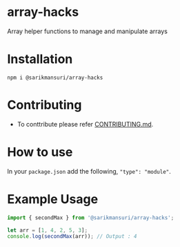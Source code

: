 # array-hacks

Array helper functions to manage and manipulate arrays

# Installation

```cd
npm i @sarikmansuri/array-hacks
```

# Contributing

- To conttribute please refer [CONTRIBUTING.md](CONTRIBUTING.md).

# How to use

In your `package.json` add the following, `"type": "module"`.

# Example Usage

```js
import { secondMax } from '@sarikmansuri/array-hacks';

let arr = [1, 4, 2, 5, 3];
console.log(secondMax(arr)); // Output : 4
```